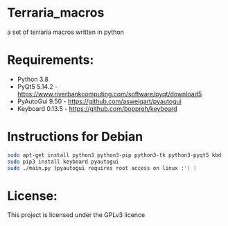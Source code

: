 # Terraria_macros
a set of terraria macros written in python

# Requirements:

- Python 3.8
- PyQt5 5.14.2  - https://www.riverbankcomputing.com/software/pyqt/download5
- PyAutoGui 9.50 - https://github.com/asweigart/pyautogui
- Keyboard 0.13.5 - https://github.com/boppreh/keyboard


# Instructions for Debian
```bash 
sudo apt-get install python3 python3-pip python3-tk python3-pyqt5 kbd
sudo pip3 install keyboard pyautogui
sudo ./main.py (pyautogui requires root access on linux :'( )
```

# License:
This project is licensed under the GPLv3 licence
